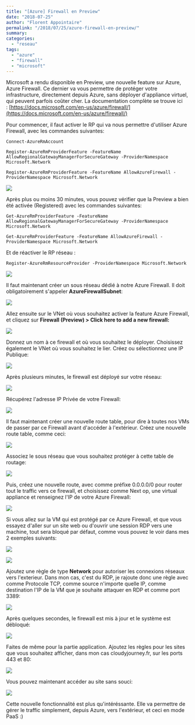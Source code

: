 ```yaml
---
title: "[Azure] Firewall en Preview"
date: "2018-07-25"
author: "Florent Appointaire"
permalink: "/2018/07/25/azure-firewall-en-preview/"
summary:
categories: 
  - "reseau"
tags: 
  - "azure"
  - "firewall"
  - "microsoft"
---
```

Microsoft a rendu disponible en Preview, une nouvelle feature sur Azure, Azure Firewall. Ce dernier va vous permettre de protéger votre infrastructure, directement depuis Azure, sans déployer d'appliance virtuel, qui peuvent parfois coûter cher. La documentation complète se trouve ici : [https://docs.microsoft.com/en-us/azure/firewall/](https://docs.microsoft.com/en-us/azure/firewall/)

Pour commencer, il faut activer le RP qui va nous permettre d'utiliser Azure Firewall, avec les commandes suivantes:

```
Connect-AzureRmAccount

Register-AzureRmProviderFeature -FeatureName AllowRegionalGatewayManagerForSecureGateway -ProviderNamespace Microsoft.Network

Register-AzureRmProviderFeature -FeatureName AllowAzureFirewall -ProviderNamespace Microsoft.Network
```

[![](https://cloudyjourney.fr/wp-content/uploads/2018/07/AzureFirewall01.png)](https://cloudyjourney.fr/wp-content/uploads/2018/07/AzureFirewall01.png)

Après plus ou moins 30 minutes, vous pouvez vérifier que la Preview a bien été activée (Registered) avec les commandes suivantes:

```
Get-AzureRmProviderFeature -FeatureName AllowRegionalGatewayManagerForSecureGateway -ProviderNamespace Microsoft.Network

Get-AzureRmProviderFeature -FeatureName AllowAzureFirewall -ProviderNamespace Microsoft.Network
```

Et de réactiver le RP réseau :

```
Register-AzureRmResourceProvider -ProviderNamespace Microsoft.Network
```

[![](https://cloudyjourney.fr/wp-content/uploads/2018/07/AzureFirewall02.png)](https://cloudyjourney.fr/wp-content/uploads/2018/07/AzureFirewall02.png)

Il faut maintenant créer un sous réseau dédié à notre Azure Firewall. Il doit obligatoirement s'appeler **AzureFirewallSubnet**:

[![](https://cloudyjourney.fr/wp-content/uploads/2018/07/AzureFirewall03.png)](https://cloudyjourney.fr/wp-content/uploads/2018/07/AzureFirewall03.png)

Allez ensuite sur le VNet où vous souhaitez activer la feature Azure Firewall, et cliquez sur **Firewall (Preview) > Click here to add a new firewall:**

[![](https://cloudyjourney.fr/wp-content/uploads/2018/07/AzureFirewall04.png)](https://cloudyjourney.fr/wp-content/uploads/2018/07/AzureFirewall04.png)

Donnez un nom à ce firewall et où vous souhaitez le déployer. Choisissez également le VNet où vous souhaitez le lier. Créez ou sélectionnez une IP Publique:

[![](https://cloudyjourney.fr/wp-content/uploads/2018/07/AzureFirewall05.png)](https://cloudyjourney.fr/wp-content/uploads/2018/07/AzureFirewall05.png)

Après plusieurs minutes, le firewall est déployé sur votre réseau:

[![](https://cloudyjourney.fr/wp-content/uploads/2018/07/AzureFirewall06.png)](https://cloudyjourney.fr/wp-content/uploads/2018/07/AzureFirewall06.png)

Récupérez l'adresse IP Privée de votre Firewall:

[![](https://cloudyjourney.fr/wp-content/uploads/2018/07/AzureFirewall07.png)](https://cloudyjourney.fr/wp-content/uploads/2018/07/AzureFirewall07.png)

Il faut maintenant créer une nouvelle route table, pour dire à toutes nos VMs de passer par ce Firewall avant d'accéder à l'extérieur. Créez une nouvelle route table, comme ceci:

[![](https://cloudyjourney.fr/wp-content/uploads/2018/07/AzureFirewall08.png)](https://cloudyjourney.fr/wp-content/uploads/2018/07/AzureFirewall08.png)

Associez le sous réseau que vous souhaitez protéger à cette table de routage:

[![](https://cloudyjourney.fr/wp-content/uploads/2018/07/AzureFirewall09.png)](https://cloudyjourney.fr/wp-content/uploads/2018/07/AzureFirewall09.png)

Puis, créez une nouvelle route, avec comme préfixe 0.0.0.0/0 pour router tout le traffic vers ce firewall, et choisissez comme Next op, une virtual appliance et renseignez l'IP de votre Azure Firewall:

[![](https://cloudyjourney.fr/wp-content/uploads/2018/07/AzureFirewall10.png)](https://cloudyjourney.fr/wp-content/uploads/2018/07/AzureFirewall10.png)

Si vous allez sur la VM qui est protégé par ce Azure Firewall, et que vous essayez d'aller sur un site web ou d'ouvrir une session RDP vers une machine, tout sera bloqué par défaut, comme vous pouvez le voir dans mes 2 exemples suivants:

[![](https://cloudyjourney.fr/wp-content/uploads/2018/07/AzureFirewall11.png)](https://cloudyjourney.fr/wp-content/uploads/2018/07/AzureFirewall11.png)

[![](https://cloudyjourney.fr/wp-content/uploads/2018/07/AzureFirewall12.png)](https://cloudyjourney.fr/wp-content/uploads/2018/07/AzureFirewall12.png)

Ajoutez une règle de type **Network** pour autoriser les connexions réseaux vers l'exterieur. Dans mon cas, c'est du RDP, je rajoute donc une règle avec comme Protocole TCP, comme source n'importe quelle IP, comme destination l'IP de la VM que je souhaite attaquer en RDP et comme port 3389:

[![](https://cloudyjourney.fr/wp-content/uploads/2018/07/AzureFirewall13.png)](https://cloudyjourney.fr/wp-content/uploads/2018/07/AzureFirewall13.png)

Après quelques secondes, le firewall est mis à jour et le système est débloqué:

[![](https://cloudyjourney.fr/wp-content/uploads/2018/07/AzureFirewall14.png)](https://cloudyjourney.fr/wp-content/uploads/2018/07/AzureFirewall14.png)

Faites de même pour la partie application. Ajoutez les règles pour les sites que vous souhaitez afficher, dans mon cas cloudyjourney.fr, sur les ports 443 et 80:

[![](https://cloudyjourney.fr/wp-content/uploads/2018/07/AzureFirewall15.png)](https://cloudyjourney.fr/wp-content/uploads/2018/07/AzureFirewall15.png)

Vous pouvez maintenant accéder au site sans souci:

[![](https://cloudyjourney.fr/wp-content/uploads/2018/07/AzureFirewall16.png)](https://cloudyjourney.fr/wp-content/uploads/2018/07/AzureFirewall16.png)

Cette nouvelle fonctionnalité est plus qu'intéréssante. Elle va permettre de gérer le traffic simplement, depuis Azure, vers l'extérieur, et ceci en mode PaaS :)
